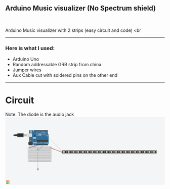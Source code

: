 <h2><b>Arduino Music visualizer (No Spectrum shield)</b></h2><br>

Arduino Music visualizer with 2 strips (easy circuit and code)
<br
</ul><hr>
<h3>Here is what I used:</h3>
<ul>
  <li>Arduino Uno</li>
  <li>Random addressable GRB strip from china</li>
  <li>Jumper wires</li>
  <li>Aux Cable cut with soldered pins on the other end
</ul>
<hr>
<h1>Circuit</h1>
Note: The diode is the audio jack <br>
<img src="https://github.com/AirPlayerYT/arduino_music_vis/blob/main/Mono.png">
